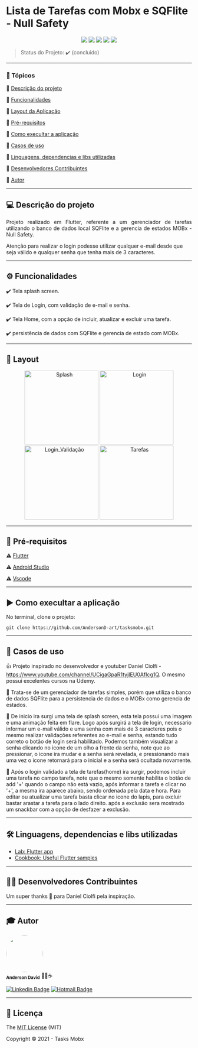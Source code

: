 <h1>Lista de Tarefas com Mobx e SQFlite - Null Safety</h1> 

<p align="center">
  <img src="https://img.shields.io/static/v1?label=dart&message=language&color=blue&style=for-the-badge&logo=DART"/>  
  <img src="https://img.shields.io/static/v1?label=flutter&message=framework&color=blue&style=for-the-badge&logo=FLUTTER"/>  
  <img src="http://img.shields.io/static/v1?label=License&message=MIT&color=green&style=for-the-badge"/>   
  <img src="http://img.shields.io/static/v1?label=TESTES&message=%3E100&color=GREEN&style=for-the-badge"/>  
   <img src="http://img.shields.io/static/v1?label=STATUS&message=CONCLUIDO&color=GREEN&style=for-the-badge"/>
</p>

> Status do Projeto: :heavy_check_mark: (concluido)
---

### 📖 Tópicos 

:small_blue_diamond: [Descrição do projeto](#-descrição-do-projeto)

:small_blue_diamond: [Funcionalidades](#-funcionalidades)

:small_blue_diamond: [Layout da Aplicação](#-layout)

:small_blue_diamond: [Pré-requisitos](#-pré-requisitos)

:small_blue_diamond: [Como execultar a aplicação](#-como-execultar-a-aplicação)

:small_blue_diamond: [Casos de uso](#-casos-de-uso)

:small_blue_diamond: [Linguagens, dependencias e libs utilizadas](#-linguagens-dependencias-e-libs-utilizadas)

:small_blue_diamond: [Desenvolvedores Contribuintes](#-desenvolvedores-contribuintes)

:small_blue_diamond: [Autor](#-autor)

--- 

## 💻 Descrição do projeto 

<p align="justify">
  Projeto realizado em Flutter, referente a um gerenciador de tarefas utilizando o banco de dados local SQFlite e a gerencia de estados MOBx - Null Safety.

  Atenção para realizar o login podesse utilizar qualquer e-mail desde que seja válido e qualquer senha que tenha mais de 3 caracteres.   
</p>

---

## ⚙️ Funcionalidades

:heavy_check_mark: Tela splash screen.  

:heavy_check_mark: Tela de Login, com validação de e-mail e senha.

:heavy_check_mark: Tela Home, com a opção de incluir, atualizar e excluir uma tarefa.  

:heavy_check_mark: persistência de dados com SQFlite e gerencia de estado com MOBx. 

---

## 🎨 Layout 

<p align="center">
  <img alt="Splash" title="#Splash" src="https://user-images.githubusercontent.com/77983152/105763282-60afbc80-5f34-11eb-918e-e2e43d232385.png" width="200px">

  <img alt="Login" title="#Login" src="https://user-images.githubusercontent.com/77983152/105848445-bf6d4880-5fbd-11eb-8b9c-8d2eb0569744.png" width="200px">

  <img alt="Login_Validação" title="#Login_Validação" src="https://user-images.githubusercontent.com/77983152/105848494-cd22ce00-5fbd-11eb-898e-184c2977ef91.png" width="200px">

  <img alt="Tarefas" title="#Tarefas" src="https://user-images.githubusercontent.com/77983152/105848533-da3fbd00-5fbd-11eb-84b6-f5a9ef8a6d21.png" width="200px">
</p>

---

## 🎯 Pré-requisitos

:warning: [Flutter](https://flutter.dev/docs/get-started/install)

:warning: [Android Studio](https://developer.android.com/studio)

:warning: [Vscode](https://code.visualstudio.com/download)

---

## ▶️ Como execultar a aplicação

No terminal, clone o projeto: 

```
git clone https://github.com/AndersonD-art/tasksmobx.git
```
---

## 📌 Casos de uso

👍 Projeto inspirado no desenvolvedor e youtuber Daniel Ciolfi - https://www.youtube.com/channel/UCigaGpaR1tyjIEU0AfIcg1Q. O mesmo possui excelentes cursos na Udemy.

💬 Trata-se de um gerenciador de tarefas simples, porém que utiliza o banco de dados SQFlite para a persistencia de dados e o MOBx como gerencia de estados.

💬 De inicio ira surgi uma tela de splash screen, esta tela possui uma imagem e uma animação feita em flare. Logo após surgirá a tela de login, necessario informar um e-mail válido e uma senha com mais de 3 caracteres pois o mesmo realizar validações referentes ao e-mail e senha, estando tudo correto o botão de login será habilitado. Podemos também visualizar a senha clicando no icone de um olho a frente da senha, note que ao pressionar, o icone ira mudar e a senha será revelada, e pressionando mais uma vez o icone retornará para o inicial e a senha será ocultada novamente.

💬 Após o login validado a tela de tarefas(home) ira surgir, podemos incluir uma tarefa no campo tarefa, note que o mesmo somente habilita o botão de add '+' quando o campo não está vazio, após informar a tarefa e clicar no '+', a mesma ira aparece abaixo, sendo ordenada pela data e hora. Para editar ou atualizar uma tarefa basta clicar no icone do lapis, para excluir bastar arastar a tarefa para o lado direito. após a exclusão sera mostrado um snackbar com a opção de desfazer a exclusão.

---

## 🛠 Linguagens, dependencias e libs utilizadas

- [Lab: Flutter app](https://flutter.dev/docs/get-started/codelab)
- [Cookbook: Useful Flutter samples](https://flutter.dev/docs/cookbook)

---

## 👨‍💻 Desenvolvedores Contribuintes

Um super thanks 👏 para Daniel Ciolfi pela inspiração.

---

## 🎓 Autor

 <img style="border-radius: 50%;" src="https://avatars.githubusercontent.com/u/77983152?s=460&u=f61c18670116cb318cdf26e7523643a6dccb5680&v=4" width="100px;" alt=""/>
 <br />
 <sub><b>Anderson David</b></sub> 👨‍💻☕
 <br />

[![Linkedin Badge](https://img.shields.io/badge/-AndersonDavid-blue?style=flat-square&logo=Linkedin&logoColor=white&link=https://www.linkedin.com/in/anderson-david-ti)](https://www.linkedin.com/in/anderson-david-ti) 
[![Hotmail Badge](https://img.shields.io/badge/-andersondavidti@hotmail.com-c14438?style=flat-square&logo=Hotmail&logoColor=white&link=mailto:andersondavidti@hotmail.com)](mailto:andersondavidti@hotmail.com)

---

## 📝 Licença 

The [MIT License](https://github.com/AndersonD-art/tasksmobx/commit/64a80024d73a84de3b5a21dfe15dad5fd4c10c7c) (MIT)

Copyright :copyright: 2021 - Tasks Mobx